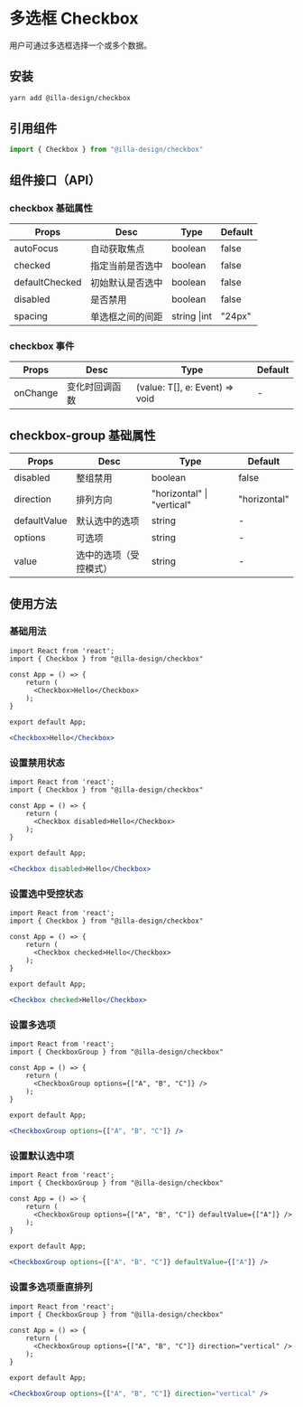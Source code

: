 # 多选框 Checkbox

用户可通过多选框选择一个或多个数据。

## 安装

```bash
yarn add @illa-design/checkbox
```

## 引用组件

```jsx
import { Checkbox } from "@illa-design/checkbox"
```

## 组件接口（API）

### checkbox 基础属性

| Props          | Desc             | Type         | Default |
| -------------- | ---------------- | ------------ | ------- |
| autoFocus      | 自动获取焦点     | boolean      | false   |
| checked        | 指定当前是否选中 | boolean      | false   |
| defaultChecked | 初始默认是否选中 | boolean      | false   |
| disabled       | 是否禁用         | boolean      | false   |
| spacing        | 单选框之间的间距 | string \|int | "24px"  |

### checkbox 事件

| Props    | Desc           | Type                           | Default |
| -------- | -------------- | ------------------------------ | ------- |
| onChange | 变化时回调函数 | (value: T[], e: Event) => void | -       |

## checkbox-group 基础属性

| Props        | Desc                   | Type                       | Default      |
| ------------ | ---------------------- | -------------------------- | ------------ |
| disabled     | 整组禁用               | boolean                    | false        |
| direction    | 排列方向               | "horizontal" \| "vertical" | "horizontal" |
| defaultValue | 默认选中的选项         | string                     | -            |
| options      | 可选项                 | string                     | -            |
| value        | 选中的选项（受控模式） | string                     | -            |

## 使用方法

### 基础用法

```SnackPlayer dependencies=@illa-design/checkbox
import React from 'react';
import { Checkbox } from "@illa-design/checkbox"

const App = () => {
    return (
      <Checkbox>Hello</Checkbox>
    );
}

export default App;

```

```jsx
<Checkbox>Hello</Checkbox>
```

### 设置禁用状态

```SnackPlayer dependencies=@illa-design/checkbox
import React from 'react';
import { Checkbox } from "@illa-design/checkbox"

const App = () => {
    return (
      <Checkbox disabled>Hello</Checkbox>
    );
}

export default App;

```

```jsx
<Checkbox disabled>Hello</Checkbox>
```

### 设置选中受控状态

```SnackPlayer dependencies=@illa-design/checkbox
import React from 'react';
import { Checkbox } from "@illa-design/checkbox"

const App = () => {
    return (
      <Checkbox checked>Hello</Checkbox>
    );
}

export default App;

```

```jsx
<Checkbox checked>Hello</Checkbox>
```

### 设置多选项

```SnackPlayer dependencies=@illa-design/checkbox
import React from 'react';
import { CheckboxGroup } from "@illa-design/checkbox"

const App = () => {
    return (
      <CheckboxGroup options={["A", "B", "C"]} />
    );
}

export default App;

```

```jsx
<CheckboxGroup options={["A", "B", "C"]} />
```

### 设置默认选中项

```SnackPlayer dependencies=@illa-design/checkbox
import React from 'react';
import { CheckboxGroup } from "@illa-design/checkbox"

const App = () => {
    return (
      <CheckboxGroup options={["A", "B", "C"]} defaultValue={["A"]} />
    );
}

export default App;

```

```jsx
<CheckboxGroup options={["A", "B", "C"]} defaultValue={["A"]} />
```

### 设置多选项垂直排列

```SnackPlayer dependencies=@illa-design/checkbox
import React from 'react';
import { CheckboxGroup } from "@illa-design/checkbox"

const App = () => {
    return (
      <CheckboxGroup options={["A", "B", "C"]} direction="vertical" />
    );
}

export default App;

```

```jsx
<CheckboxGroup options={["A", "B", "C"]} direction="vertical" />
```
